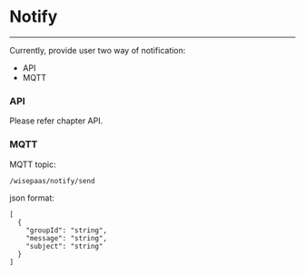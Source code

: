 # Notify

---

Currently, provide user two way of notification:

* API
* MQTT

### API

Please refer chapter API.

### MQTT

MQTT topic:

```
/wisepaas/notify/send
```

json format:

```
[
  {
    "groupId": "string",
    "message": "string",
    "subject": "string"
  }
]
```



